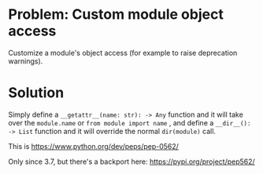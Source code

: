 # Problem: Custom module object access
Customize a module's object access (for example to raise deprecation warnings).

# Solution
Simply define a `__getattr__(name: str): -> Any` function and it will take over the `module.name` or `from module import name` , and define a `__dir__(): -> List` function and it will override the normal `dir(module)` call.

This is <https://www.python.org/dev/peps/pep-0562/>

Only since 3.7, but there's a backport here: <https://pypi.org/project/pep562/>
